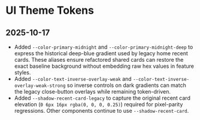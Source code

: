 # UI Theme Tokens

## 2025-10-17
- Added `--color-primary-midnight` and `--color-primary-midnight-deep` to express the historical deep-blue gradient used by legacy home recent cards. These aliases ensure refactored shared cards can restore the exact baseline background without embedding raw hex values in feature styles.
- Added `--color-text-inverse-overlay-weak` and `--color-text-inverse-overlay-weak-strong` so inverse controls on dark gradients can match the legacy close-button overlays while remaining token-driven.
- Added `--shadow-recent-card-legacy` to capture the original recent card elevation (`0 6px 16px rgba(0, 0, 0, 0.25)`) required for pixel-parity regressions. Other components continue to use `--shadow-recent-card`.
